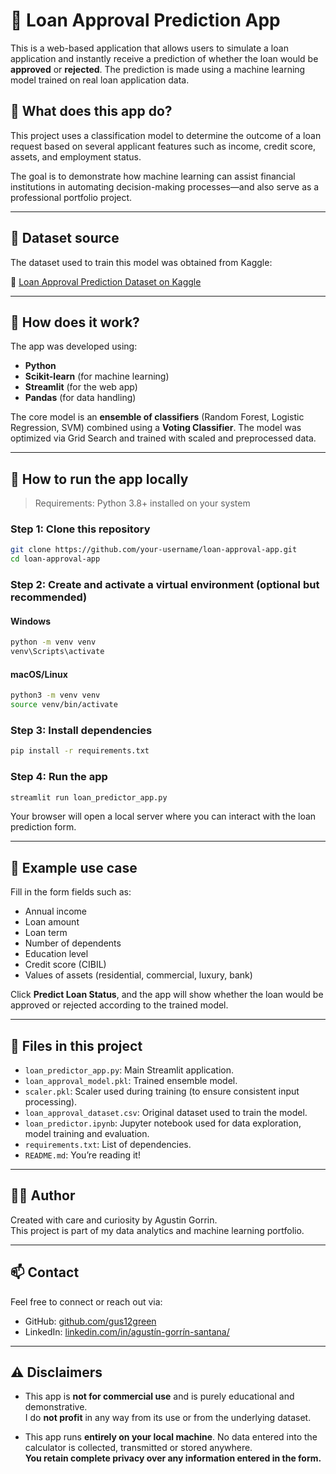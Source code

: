 # 🏦 Loan Approval Prediction App

This is a web-based application that allows users to simulate a loan application and instantly receive a prediction of whether the loan would be **approved** or **rejected**. The prediction is made using a machine learning model trained on real loan application data.

## 📌 What does this app do?

This project uses a classification model to determine the outcome of a loan request based on several applicant features such as income, credit score, assets, and employment status.

The goal is to demonstrate how machine learning can assist financial institutions in automating decision-making processes—and also serve as a professional portfolio project.

---

## 📁 Dataset source

The dataset used to train this model was obtained from Kaggle:

🔗 [Loan Approval Prediction Dataset on Kaggle](https://www.kaggle.com/datasets/architsharma01/loan-approval-prediction-dataset)

---

## 🧠 How does it work?

The app was developed using:
- **Python**
- **Scikit-learn** (for machine learning)
- **Streamlit** (for the web app)
- **Pandas** (for data handling)

The core model is an **ensemble of classifiers** (Random Forest, Logistic Regression, SVM) combined using a **Voting Classifier**. The model was optimized via Grid Search and trained with scaled and preprocessed data.

---

## 🚀 How to run the app locally

> Requirements: Python 3.8+ installed on your system

### Step 1: Clone this repository
```bash
git clone https://github.com/your-username/loan-approval-app.git
cd loan-approval-app
```

### Step 2: Create and activate a virtual environment (optional but recommended)

#### Windows
```bash
python -m venv venv
venv\Scripts\activate
```

#### macOS/Linux
```bash
python3 -m venv venv
source venv/bin/activate
```

### Step 3: Install dependencies
```bash
pip install -r requirements.txt
```

### Step 4: Run the app
```bash
streamlit run loan_predictor_app.py
```

Your browser will open a local server where you can interact with the loan prediction form.

---

## 🧪 Example use case

Fill in the form fields such as:

- Annual income
- Loan amount
- Loan term
- Number of dependents
- Education level
- Credit score (CIBIL)
- Values of assets (residential, commercial, luxury, bank)

Click **Predict Loan Status**, and the app will show whether the loan would be approved or rejected according to the trained model.

---

## 📁 Files in this project

- `loan_predictor_app.py`: Main Streamlit application.
- `loan_approval_model.pkl`: Trained ensemble model.
- `scaler.pkl`: Scaler used during training (to ensure consistent input processing).
- `loan_approval_dataset.csv`: Original dataset used to train the model.
- `loan_predictor.ipynb`: Jupyter notebook used for data exploration, model training and evaluation.
- `requirements.txt`: List of dependencies.
- `README.md`: You’re reading it!

---

## 👨‍💻 Author

Created with care and curiosity by Agustin Gorrin.  
This project is part of my data analytics and machine learning portfolio.

---

## 📫 Contact

Feel free to connect or reach out via:

- GitHub: [github.com/gus12green](https://github.com/gus12green)
- LinkedIn: [linkedin.com/in/agustín-gorrín-santana/](https://linkedin.com/in/agustín-gorrín-santana/)

---

## ⚠️ Disclaimers

- This app is **not for commercial use** and is purely educational and demonstrative.  
  I do **not profit** in any way from its use or from the underlying dataset.

- This app runs **entirely on your local machine**. No data entered into the calculator is collected, transmitted or stored anywhere.  
  **You retain complete privacy over any information entered in the form.**
